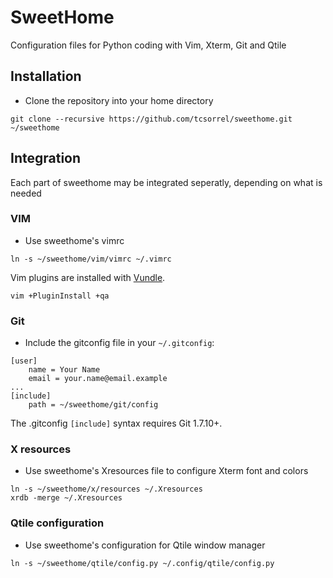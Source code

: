# SweetHome
Configuration files for Python coding with Vim, Xterm, Git and Qtile
## Installation
* Clone the repository into your home directory
```
git clone --recursive https://github.com/tcsorrel/sweethome.git ~/sweethome
```
## Integration
Each part of sweethome may be integrated seperatly, depending on what is needed
### VIM
* Use sweethome's vimrc
```
ln -s ~/sweethome/vim/vimrc ~/.vimrc
```
Vim plugins are installed with [Vundle](https://github.com/gmarik/Vundle.vim).
```
vim +PluginInstall +qa
```
### Git
* Include the gitconfig file in your `~/.gitconfig`:
```
[user]
    name = Your Name
    email = your.name@email.example
...
[include]
    path = ~/sweethome/git/config
```
The .gitconfig `[include]` syntax requires Git 1.7.10+.
### X resources
* Use sweethome's Xresources file to configure Xterm font and colors
```
ln -s ~/sweethome/x/resources ~/.Xresources
xrdb -merge ~/.Xresources
```
### Qtile configuration
* Use sweethome's configuration for Qtile window manager
```
ln -s ~/sweethome/qtile/config.py ~/.config/qtile/config.py
```
